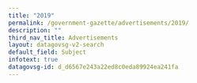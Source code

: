 ```yaml
---
title: "2019"
permalink: /government-gazette/advertisements/2019/
description: ""
third_nav_title: Advertisements
layout: datagovsg-v2-search
default_field: Subject
infotext: true
datagovsg-id: d_d6567e243a22ed8c0eda89924ea241fa
---
```

